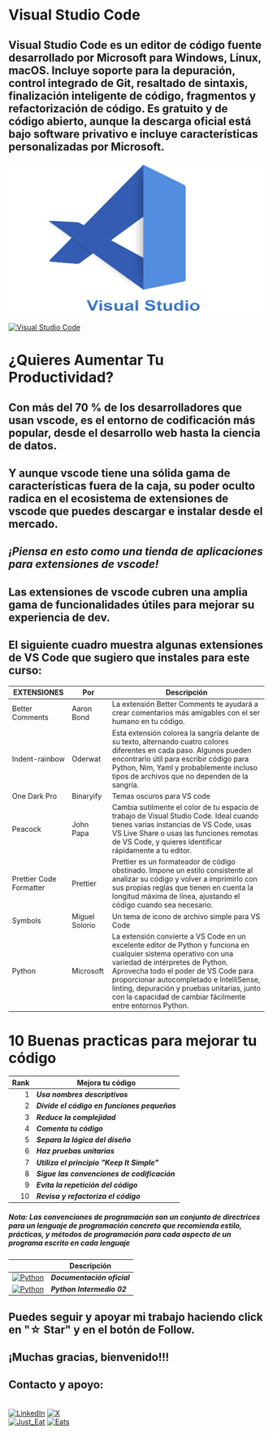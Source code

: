# Visual Studio Code
## Visual Studio Code es un editor de código fuente desarrollado por Microsoft para Windows, Linux, macOS. Incluye soporte para la depuración, control integrado de Git, resaltado de sintaxis, finalización inteligente de código, fragmentos y refactorización de código. Es gratuito y de código abierto,​ aunque la descarga oficial está bajo software privativo e incluye características personalizadas por Microsoft.
<img src="../imagenes/2.-VSCode.png" width="700" height="300">

[![Visual Studio Code](https://img.shields.io/badge/Visual%20Studio%20Code-0078d7.svg?style=for-the-badge&logo=visual-studio-code&logoColor=white)](https://code.visualstudio.com)


# ¿Quieres Aumentar Tu Productividad?
## Con más del 70 % de los desarrolladores que usan vscode, es el entorno de codificación más popular, desde el desarrollo web hasta la ciencia de datos.

## Y aunque vscode tiene una sólida gama de características fuera de la caja, su poder oculto radica en el ecosistema de extensiones de vscode que puedes descargar e instalar desde el mercado.

## ***¡Piensa en esto como una tienda de aplicaciones para extensiones de vscode!***

## Las extensiones de vscode cubren una amplia gama de funcionalidades útiles para mejorar su experiencia de dev.

## El siguiente cuadro muestra algunas extensiones de VS Code que sugiero que instales para este curso:

| EXTENSIONES | Por |Descripción|
|----|---------------|--------------|
| Better Comments | Aaron Bond |La extensión Better Comments te ayudará a crear comentarios más amigables con el ser humano en tu código.|
| Indent-rainbow | Oderwat |Esta extensión colorea la sangría delante de su texto, alternando cuatro colores diferentes en cada paso. Algunos pueden encontrarlo útil para escribir código para Python, Nim, Yaml y probablemente incluso tipos de archivos que no dependen de la sangría.|
| One Dark Pro | Binaryify |Temas oscuros para VS code|
| Peacock | John Papa |Cambia sutilmente el color de tu espacio de trabajo de Visual Studio Code. Ideal cuando tienes varias instancias de VS Code, usas VS Live Share o usas las funciones remotas de VS Code, y quieres identificar rápidamente a tu editor.|
| Prettier Code Formatter | Prettier |Prettier es un formateador de código obstinado. Impone un estilo consistente al analizar su código y volver a imprimirlo con sus propias reglas que tienen en cuenta la longitud máxima de línea, ajustando el código cuando sea necesario.|
| Symbols | Miguel Solorio |Un tema de icono de archivo simple para VS Code|
| Python | Microsoft |La extensión convierte a VS Code en un excelente editor de Python y funciona en cualquier sistema operativo con una variedad de intérpretes de Python. Aprovecha todo el poder de VS Code para proporcionar autocompletado e IntelliSense, linting, depuración y pruebas unitarias, junto con la capacidad de cambiar fácilmente entre entornos Python.|


# 10 Buenas practicas para mejorar tu código

| Rank | Mejora tu código |
|-----:|---------------|
|     1| ***Usa nombres descriptivos*** |
|     2| ***Divide el código en funciones pequeñas*** |
|     3| ***Reduce la complejidad*** |
|     4| ***Comenta tu código*** |
|     5| ***Separa la lógica del diseño*** |
|     6| ***Haz pruebas unitarias*** |
|     7| ***Utiliza el principio "Keep It Simple"*** |
|     8| ***Sigue las convenciones de codificación*** |
|     9| ***Evita la repetición del código*** |
|     10| ***Revisa y refactoriza el código*** |

##### ***Nota: Las convenciones de programación son un conjunto de directrices para un lenguaje de programación concreto que recomienda estilo, prácticas, y métodos de programación para cada aspecto de un programa escrito en cada lenguaje***

|  | Descripción |
|-----:|---------------|
| [![Python](https://img.shields.io/badge/python-3670A0?style=for-the-badge&logo=python&logoColor=ffdd54)](https://entrenamiento-python-basico.readthedocs.io/es/3.7/leccion1/index.html#) | ***Documentación oficial*** |
| [![Python](https://img.shields.io/badge/python-3670A0?style=for-the-badge&logo=python&logoColor=ffdd54)](../Python_NI/Python_NI02.md) | ***Python Intermedio 02*** |

## Puedes seguir y apoyar mi trabajo haciendo click en "☆ Star" y en el botón de Follow.
## ¡Muchas gracias, bienvenido!!!

## Contacto y apoyo:

<br>[![LinkedIn](https://img.shields.io/badge/Oscar_Florin-0077B5?style=for-the-badge&logo=linkedin&logoColor=white&labelColor=101010)](https://www.linkedin.com/in/oscarflorincontreras)
[![X](https://img.shields.io/badge/DevozzCloud-%23000000.svg?style=for-the-badge&logo=X&logoColor=white)](https://twitter.com/DevozzCloud)</br>
[![Just_Eat](https://img.shields.io/badge/🌮_Donaciones_para_tacos-7A1FA2?style=for-the-badge&logo=)](https://paypal.me/OscarFlorin?country.x=MX&locale.x=es_XC)
[![Eats](https://img.shields.io/badge/🐈_Donaciones_para_gatos-black?style=for-the-badge&logo=)](https://paypal.me/OscarFlorin?country.x=MX&locale.x=es_XC)